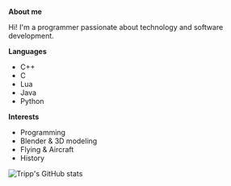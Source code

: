 **About me**

Hi! I'm a programmer passionate about technology and software development.



**Languages**
- C++
- C
- Lua
- Java
- Python

**Interests**
- Programming
- Blender & 3D modeling
- Flying & Aircraft
- History



![Tripp's GitHub stats](https://github-readme-stats.vercel.app/api?username=RealTrippR&show_icons=true&theme=radical)

